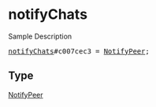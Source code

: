 # notifyChats

Sample Description

<pre>
<a href="../constructor/notifyChats.md">notifyChats</a>#c007cec3 = <a href="../type/NotifyPeer.md">NotifyPeer</a>;</pre>

## Type

<a href="../type/NotifyPeer.md">NotifyPeer</a>
